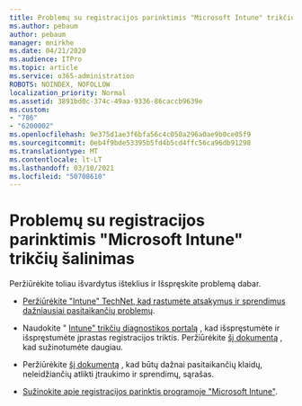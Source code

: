```yaml
---
title: Problemų su registracijos parinktimis "Microsoft Intune" trikčių šalinimas
ms.author: pebaum
author: pebaum
manager: mnirkhe
ms.date: 04/21/2020
ms.audience: ITPro
ms.topic: article
ms.service: o365-administration
ROBOTS: NOINDEX, NOFOLLOW
localization_priority: Normal
ms.assetid: 3891bd0c-374c-49aa-9336-86caccb9639e
ms.custom:
- "786"
- "6200002"
ms.openlocfilehash: 9e375d1ae3f6bfa56c4c050a296a0ae9b0ce05f9
ms.sourcegitcommit: 0eb4f9bde53395b5fd4b5cd4ffc56ca96db91298
ms.translationtype: MT
ms.contentlocale: lt-LT
ms.lasthandoff: 03/10/2021
ms.locfileid: "50708610"
---
```

# <a name="troubleshoot-issues-with-enrollment-options-microsoft-intune"></a>Problemų su registracijos parinktimis "Microsoft Intune" trikčių šalinimas

Peržiūrėkite toliau išvardytus išteklius ir Išspręskite problemą dabar.
  
- [Peržiūrėkite "Intune" TechNet, kad rastumėte atsakymus ir sprendimus dažniausiai pasitaikančių problemų](https://social.technet.microsoft.com/Forums/home?category=microsoftintune&amp;filter=alltypes&amp;sort=lastpostdesc).

- Naudokite " [Intune" trikčių diagnostikos portalą](https://aka.ms/intunetroubleshooting) , kad išspręstumėte ir išspręstumėte įprastas registracijos triktis. Peržiūrėkite [šį dokumentą](https://docs.microsoft.com/intune/help-desk-operators) , kad sužinotumėte daugiau.

- Peržiūrėkite [šį dokumentą](https://docs.microsoft.com/troubleshoot/mem/intune/troubleshoot-device-enrollment-in-intune) , kad būtų dažnai pasitaikančių klaidų, neleidžiančių atlikti įtraukimo ir sprendimų, sąrašas.

- [Sužinokite apie registracijos parinktis programoje "Microsoft Intune"](https://docs.microsoft.com/intune/enrollment-options).
